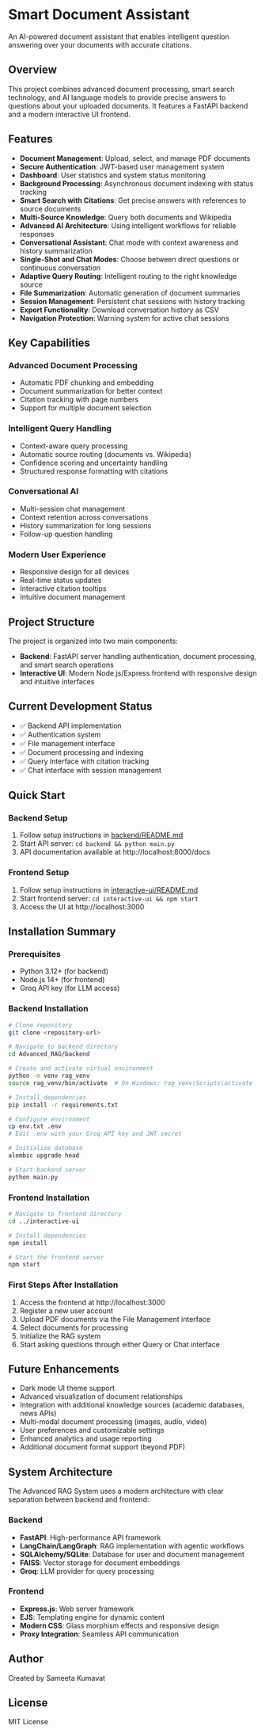 # Smart Document Assistant

An AI-powered document assistant that enables intelligent question answering over your documents with accurate citations.

## Overview

This project combines advanced document processing, smart search technology, and AI language models to provide precise answers to questions about your uploaded documents. It features a FastAPI backend and a modern interactive UI frontend.

## Features

- **Document Management**: Upload, select, and manage PDF documents
- **Secure Authentication**: JWT-based user management system
- **Dashboard**: User statistics and system status monitoring
- **Background Processing**: Asynchronous document indexing with status tracking
- **Smart Search with Citations**: Get precise answers with references to source documents
- **Multi-Source Knowledge**: Query both documents and Wikipedia
- **Advanced AI Architecture**: Using intelligent workflows for reliable responses
- **Conversational Assistant**: Chat mode with context awareness and history summarization
- **Single-Shot and Chat Modes**: Choose between direct questions or continuous conversation
- **Adaptive Query Routing**: Intelligent routing to the right knowledge source
- **File Summarization**: Automatic generation of document summaries
- **Session Management**: Persistent chat sessions with history tracking
- **Export Functionality**: Download conversation history as CSV
- **Navigation Protection**: Warning system for active chat sessions

## Key Capabilities

### Advanced Document Processing
- Automatic PDF chunking and embedding
- Document summarization for better context
- Citation tracking with page numbers
- Support for multiple document selection

### Intelligent Query Handling
- Context-aware query processing
- Automatic source routing (documents vs. Wikipedia)
- Confidence scoring and uncertainty handling
- Structured response formatting with citations

### Conversational AI
- Multi-session chat management
- Context retention across conversations
- History summarization for long sessions
- Follow-up question handling

### Modern User Experience
- Responsive design for all devices
- Real-time status updates
- Interactive citation tooltips
- Intuitive document management

## Project Structure

The project is organized into two main components:

- **Backend**: FastAPI server handling authentication, document processing, and smart search operations
- **Interactive UI**: Modern Node.js/Express frontend with responsive design and intuitive interfaces

## Current Development Status

- ✅ Backend API implementation
- ✅ Authentication system
- ✅ File management interface
- ✅ Document processing and indexing
- ✅ Query interface with citation tracking
- ✅ Chat interface with session management

## Quick Start

### Backend Setup
1. Follow setup instructions in [backend/README.md](backend/README.md)
2. Start API server: `cd backend && python main.py`
3. API documentation available at http://localhost:8000/docs

### Frontend Setup
1. Follow setup instructions in [interactive-ui/README.md](interactive-ui/README.md)
2. Start frontend server: `cd interactive-ui && npm start`
3. Access the UI at http://localhost:3000

## Installation Summary

### Prerequisites
- Python 3.12+ (for backend)
- Node.js 14+ (for frontend)
- Groq API key (for LLM access)

### Backend Installation
```bash
# Clone repository
git clone <repository-url>

# Navigate to backend directory
cd Advanced_RAG/backend

# Create and activate virtual environment
python -m venv rag_venv
source rag_venv/bin/activate  # On Windows: rag_venv\Scripts\activate

# Install dependencies
pip install -r requirements.txt

# Configure environment
cp env.txt .env
# Edit .env with your Groq API key and JWT secret

# Initialize database
alembic upgrade head

# Start backend server
python main.py
```

### Frontend Installation
```bash
# Navigate to frontend directory
cd ../interactive-ui

# Install dependencies
npm install

# Start the frontend server
npm start
```

### First Steps After Installation
1. Access the frontend at http://localhost:3000
2. Register a new user account
3. Upload PDF documents via the File Management interface
4. Select documents for processing
5. Initialize the RAG system
6. Start asking questions through either Query or Chat interface

## Future Enhancements

- Dark mode UI theme support
- Advanced visualization of document relationships
- Integration with additional knowledge sources (academic databases, news APIs)
- Multi-modal document processing (images, audio, video)
- User preferences and customizable settings
- Enhanced analytics and usage reporting
- Additional document format support (beyond PDF)

## System Architecture

The Advanced RAG System uses a modern architecture with clear separation between backend and frontend:

### Backend
- **FastAPI**: High-performance API framework
- **LangChain/LangGraph**: RAG implementation with agentic workflows
- **SQLAlchemy/SQLite**: Database for user and document management
- **FAISS**: Vector storage for document embeddings
- **Groq**: LLM provider for query processing

### Frontend
- **Express.js**: Web server framework
- **EJS**: Templating engine for dynamic content
- **Modern CSS**: Glass morphism effects and responsive design
- **Proxy Integration**: Seamless API communication

## Author

Created by Sameeta Kumavat

## License

MIT License